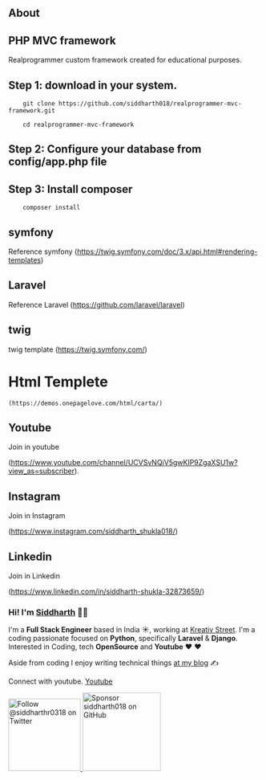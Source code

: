 ## About
<h2>PHP MVC framework</h2>

<p>Realprogrammer custom framework created for educational purposes.</p>
<h2>Step 1: download in your system.</h2>  
    
        git clone https://github.com/siddharth018/realprogrammer-mvc-framework.git

        cd realprogrammer-mvc-framework
    
<h2>Step 2: Configure your database from config/app.php file</h2> 
    

<h2>Step 3: Install composer</h2> 

        composer install

## symfony
Reference symfony
    (https://twig.symfony.com/doc/3.x/api.html#rendering-templates)

## Laravel
Reference Laravel
    (https://github.com/laravel/laravel)

## twig
twig template 
    (https://twig.symfony.com/)

# Html Templete
    (https://demos.onepagelove.com/html/carta/)
        
## Youtube
Join in youtube

(https://www.youtube.com/channel/UCVSvNQjV5gwKIP9ZgaXSU1w?view_as=subscriber).

## Instagram
Join in Instagram

(https://www.instagram.com/siddharth_shukla018/)

## Linkedin
Join in Linkedin

(https://www.linkedin.com/in/siddharth-shukla-32873659/)

### Hi! I'm [Siddharth](https://realprogrammer.in/) 👋🏼

I'm a **Full Stack Engineer** based in India ☀️, working at [Kreativ Street](https://kreativstreet.com/). I'm a coding passionate focused on **Python**, specifically **Laravel** & **Django**. Interested in Coding, tech **OpenSource** and **Youtube** ❤️ ❤️

Aside from coding I enjoy writing technical things [at my blog](https://realprogrammer.in) ✍️

Connect with youtube. [Youtube](https://www.youtube.com/channel/UCVSvNQjV5gwKIP9ZgaXSU1w?view_as=subscriber)

<p>
  <a href="https://twitter.com/intent/follow?screen_name=siddharthr0318">
    <img src="https://user-images.githubusercontent.com/7629661/87821427-202e0280-c870-11ea-9e38-8c7c74856753.png" width="144" alt="Follow @siddharthr0318 on Twitter" title="Follow @siddharthr0318 on Twitter">
  </a>

  <a href="https://github.com/sponsors/siddharth018">
    <img src="https://user-images.githubusercontent.com/7629661/87821425-1f956c00-c870-11ea-9871-a76f99739501.png" width="156" alt="Sponsor siddharth018 on GitHub" title="Sponsor siddharth018 on GitHub">
  </a>
</p>